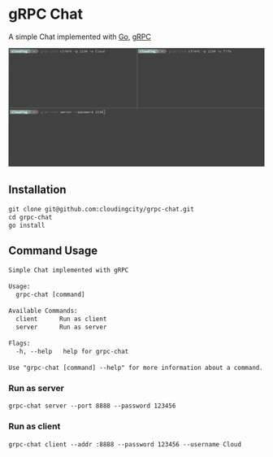# gRPC Chat

A simple Chat implemented with [Go](https://golang.org/), [gRPC](https://grpc.io/)

![demo.gif](demo.gif)

## Installation

```
git clone git@github.com:cloudingcity/grpc-chat.git
cd grpc-chat
go install
```

## Command Usage

```
Simple Chat implemented with gRPC

Usage:
  grpc-chat [command]

Available Commands:
  client      Run as client
  server      Run as server

Flags:
  -h, --help   help for grpc-chat

Use "grpc-chat [command] --help" for more information about a command.
```

### Run as server

```shell script
grpc-chat server --port 8888 --password 123456
```

### Run as client

```shell script
grpc-chat client --addr :8888 --password 123456 --username Cloud
```
